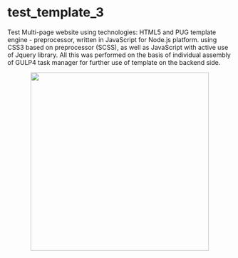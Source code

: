 # test_template_3
Test Multi-page website using technologies: HTML5 and PUG template engine - preprocessor, written in JavaScript for Node.js platform. using CSS3 based on preprocessor (SCSS), as well as JavaScript with active use of Jquery library. All this was performed on the basis of individual assembly of GULP4 task manager for further use of template on the backend side.

<p align="center"><img src="static/img/screencapture-file-C-Users-Yevhen-Binkovskyi-Desktop-test-template-3-index-html-2025-07-28-19_17_43.png" width="400"></p>


